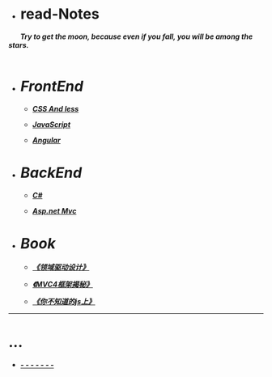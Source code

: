 * # read-Notes 

***&nbsp;&nbsp;&nbsp;&nbsp;&nbsp;&nbsp;&nbsp;Try to get the moon, because even if you fall, you will be among the stars. </br>
 &nbsp;&nbsp;&nbsp;&nbsp;&nbsp;&nbsp;&nbsp;***

- # ***FrontEnd***

  - ***[CSS And less ](./vedio/css.md)***
  
  - ***[JavaScript](./vedio/JavaScript.md)***
  
  - ***[Angular](./vedio/Angular.md)***
  
  
- # ***BackEnd***

  - ***[C#](./vedio/.Net.md)***
  
  - ***[Asp.net Mvc](./vedio/mvc.md)***


- # ***Book***

  - ***[《领域驱动设计》](./book/领域驱动设计.md)***
  
  - ***[《MVC4框架揭秘》](./book/mvc4.md)***
  
  - ***[《你不知道的js上》](./book/你不知道的JS上.md)***
---

# ...

*  ***[- - - - - - -](./work/_question.md)***
